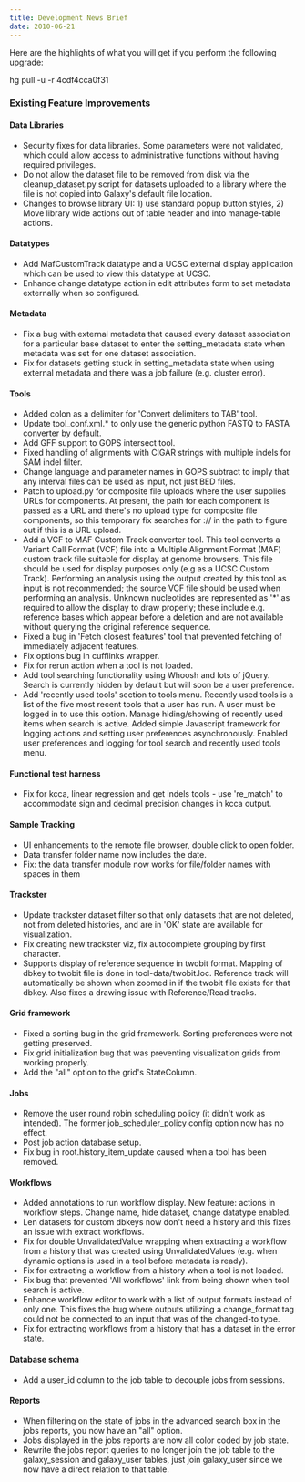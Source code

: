 ```yaml
---
title: Development News Brief
date: 2010-06-21
---
```


Here are the highlights of what you will get if you perform the following upgrade:

hg pull -u -r 4cdf4cca0f31

### Existing Feature Improvements

#### Data Libraries

* Security fixes for data libraries.  Some parameters were not validated, which could allow access to administrative functions without having required privileges.
* Do not allow the dataset file to be removed from disk via the cleanup_dataset.py script for datasets uploaded to a library where the file is not copied into Galaxy's default file location.
* Changes to browse library UI: 1) use standard popup button styles, 2) Move library wide actions out of table header and into manage-table actions.

#### Datatypes

* Add MafCustomTrack datatype and a UCSC external display application which can be used to view this datatype at UCSC.
* Enhance change datatype action in edit attributes form to set metadata externally when so configured.

#### Metadata

* Fix a bug with external metadata that caused every dataset association for a particular base dataset to enter the setting_metadata state when metadata was set for one dataset association.
* Fix for datasets getting stuck in setting_metadata state when using external metadata and there was a job failure (e.g. cluster error).

#### Tools

* Added colon as a delimiter for 'Convert delimiters to TAB' tool.
* Update tool_conf.xml.* to only use the generic python FASTQ to FASTA converter by default.
* Add GFF support to GOPS intersect tool.
* Fixed handling of alignments with CIGAR strings with multiple indels for SAM indel filter.
* Change language and parameter names in GOPS subtract to imply that any interval files can be used as input, not just BED files.
* Patch to upload.py for composite file uploads where the user supplies URLs for components.  At present, the path for each component is passed as a URL and there's no upload type for composite file components, so this temporary fix searches for :// in the path to figure out if this is a URL upload.
* Add a VCF to MAF Custom Track converter tool. This tool converts a Variant Call Format (VCF) file into a Multiple Alignment Format (MAF) custom track file suitable for display at genome browsers.  This file should be used for display purposes only (e.g as a UCSC Custom Track). Performing an analysis using the output created by this tool as input is not recommended; the source VCF file should be used when performing an analysis.  Unknown nucleotides are represented as '*' as required to allow the display to draw properly; these include e.g. reference bases which appear before a deletion and are not available without querying the original reference sequence.
* Fixed a bug in 'Fetch closest features' tool that prevented fetching of immediately adjacent features.
* Fix options bug in cufflinks wrapper.
* Fix for rerun action when a tool is not loaded.
* Add tool searching functionality using Whoosh and lots of jQuery. Search is currently hidden by default but will soon be a user preference.
* Add 'recently used tools' section to tools menu.  Recently used tools is a list of the five most recent tools that a user has run.  A user must be logged in to use this option.  Manage hiding/showing of recently used items when search is active.  Added simple Javascript framework for logging actions and setting user preferences asynchronously.  Enabled user preferences and logging for tool search and recently used tools menu.

#### Functional test harness

* Fix for kcca, linear regression and get indels tools - use 're_match' to accommodate sign and decimal precision changes in kcca output.

#### Sample Tracking

* UI enhancements to the remote file browser, double click to open folder.
* Data transfer folder name now includes the date.
* Fix: the data transfer module now works for file/folder names with spaces in them

#### Trackster

* Update trackster dataset filter so that only datasets that are not deleted, not from deleted histories, and are in 'OK' state are available for visualization.
* Fix creating new trackster viz, fix autocomplete grouping by first character.
* Supports display of reference sequence in twobit format. Mapping of dbkey to twobit file is done in tool-data/twobit.loc.  Reference track will automatically be shown when zoomed in if the twobit file exists for that dbkey. Also fixes a drawing issue with Reference/Read tracks.

#### Grid framework

* Fixed a sorting bug in the grid framework. Sorting preferences were not getting preserved.
* Fix grid initialization bug that was preventing visualization grids from working properly.
* Add the "all" option to the grid's StateColumn.

#### Jobs

* Remove the user round robin scheduling policy (it didn't work as intended).  The former job_scheduler_policy config option now has no effect.
* Post job action database setup.
* Fix bug in root.history_item_update caused when a tool has been removed.

#### Workflows

* Added annotations to run workflow display.  New feature: actions in workflow steps.  Change name, hide dataset, change datatype enabled.
* Len datasets for custom dbkeys now don't need a history and this fixes an issue with extract workflows.
* Fix for double UnvalidatedValue wrapping when extracting a workflow from a history that was created using UnvalidatedValues (e.g. when dynamic options is used in a tool before metadata is ready).
* Fix for extracting a workflow from a history when a tool is not loaded.
* Fix bug that prevented 'All workflows' link from being shown when tool search is active.
* Enhance workflow editor to work with a list of output formats instead of only one.  This fixes the bug where outputs utilizing a change_format tag could not be connected to an input that was of the changed-to type.
* Fix for extracting workflows from a history that has a dataset in the error state.

#### Database schema

* Add a user_id column to the job table to decouple jobs from sessions.

#### Reports

* When filtering on the state of jobs in the advanced search box in the jobs reports, you now have an "all" option.
* Jobs displayed in the jobs reports are now all color coded by job state.
* Rewrite the jobs report queries to no longer join the job table to the galaxy_session and galaxy_user tables, just join galaxy_user since we now have a direct relation to that table.
